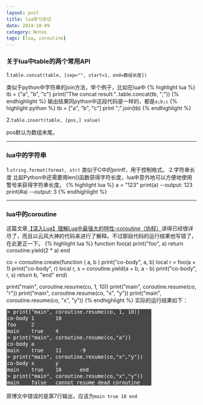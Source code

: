```yaml
---
layout: post
title: lua学习杂记
date: 2014-10-09
category: Notes
tags: [lua, coroutine]
---
```

### 关于lua中table的两个常用API


1.`table.concat(table, [sep="", start=1, end=数组长度])` 

类似于python中字符串的join方法，举个例子，比如在lua中
{% highlight lua %}
tb = {"a", "b", "c"}
print("The concat result:"..table.concat(tb, ";"))
{% endhighlight %}
输出结果同python中这段代码是一样的，都是`a;b;c`
{% highlight python %}
tb = ["a", "b", "c"]
print ";".join(tb)
{% endhighlight %}

2.`table.insert(table, [pos,] value)`

pos默认为数组末尾。


---- 

### lua中的字符串

1.`string.format(format, str)`
类似于C中的printf，用于控制格式。
2.字符串长度
比起Python中还需要用len()函数获得字符长度，lua中意外地可以方便地使用警号来获得字符串长度。
{% highlight lua %}
a = "123"
print(a) --output: 123
print(#a) --output: 3
{% endhighlight %}


---- 

### lua中的coroutine

这篇文章[【深入Lua】理解Lua中最强大的特性-coroutine（协程）][1]讲得已经很详尽了，而且以云风大神的代码来进行了解释。不过那段代码的运行结果他写错了，在此更正一下。
{% highlight lua %}
function foo(a)
	print("foo", a)
	return coroutine.yield(2 * a)
end

co = coroutine.create(function ( a, b )
	print("co-body", a, b)
	local r = foo(a + 1)
	print("co-body", r)
	local r, s = coroutine.yield(a + b, a - b)
	print("co-body", r, s)
	return b, "end"
end)

print("main", coroutine.resume(co, 1, 10))
print("main", coroutine.resume(co, "r"))
print("main", coroutine.resume(co, "x", "y"))
print("main", coroutine.resume(co, "x", "y"))
{% endhighlight %}
实际的运行结果如下：

<img src="/assets/image/coroutine.png" />

原博文中错误的是第7行输出，应该为`main true 10 end`

[1]:	http://my.oschina.net/wangxuanyihaha/blog/186401
